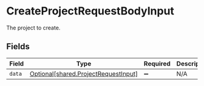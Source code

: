 # CreateProjectRequestBodyInput

The project to create.


## Fields

| Field                                                                              | Type                                                                               | Required                                                                           | Description                                                                        |
| ---------------------------------------------------------------------------------- | ---------------------------------------------------------------------------------- | ---------------------------------------------------------------------------------- | ---------------------------------------------------------------------------------- |
| `data`                                                                             | [Optional[shared.ProjectRequestInput]](../../models/shared/projectrequestinput.md) | :heavy_minus_sign:                                                                 | N/A                                                                                |